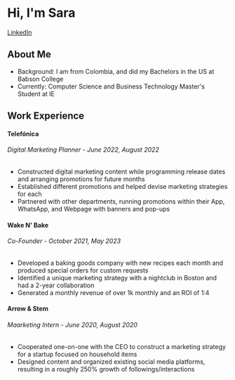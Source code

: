 <head>
    <h1 style=text-align: center;>Hi, I'm Sara</h1>
    <a href="https://www.linkedin.com/feed/">LinkedIn</a>
</head>
<body>   
<div class="content">
    <div class="section">
        <h2 class="section-title">About Me</h2>
        <p class="section-content">
            <ul>
                <li>Background: I am from Colombia, and did my Bachelors in the US at Babson College</li>
                <li>Currently: Computer Science and Business Technology Master's Student at IE</li>
            </ul>
        </p>
    </div>
    <div class="section">
        <h2 class="section-title">Work Experience</h2>
        <p class="section-content">
            <h4>Telefónica</h4>
            <h6>Digital Marketing Planner - June 2022, August 2022</h6>
            <ul>
                <li>Constructed digital marketing content while programming release dates and arranging promotions for future months</li>
                <li>Established different promotions and helped devise marketing strategies for each</li>
                <li>Partnered with other departments, running promotions within their App, WhatsApp, and Webpage with banners and pop-ups</li>
            </ul>
            <h4>Wake N' Bake</h4>
            <h6>Co-Founder - October 2021, May 2023</h6>
            <ul>
                <li>Developed a baking goods company with new recipes each month and produced special orders for custom requests</li>
                <li>Identified a unique marketing strategy with a nightclub in Boston and had a 2-year collaboration</li>
                <li>Generated a monthly revenue of over 1k monthly and an ROI of 1:4</li>
            </ul>
            <h4>Arrow & Stem</h4>
            <h6>Maarketing Intern - June 2020, August 2020</h6>
            <ul>
                <li>Cooperated one-on-one with the CEO to construct a marketing strategy for a startup focused on household items </li>
                <li>Designed content and organized existing social media platforms, resulting in a roughly 250% growth of followings/interactions</li>
            </ul>
        </p>
    </div>
    <!-- Additional sections such as Skills, Work Experience, Certifications, or Publications can be added here -->
</div>
</body>
